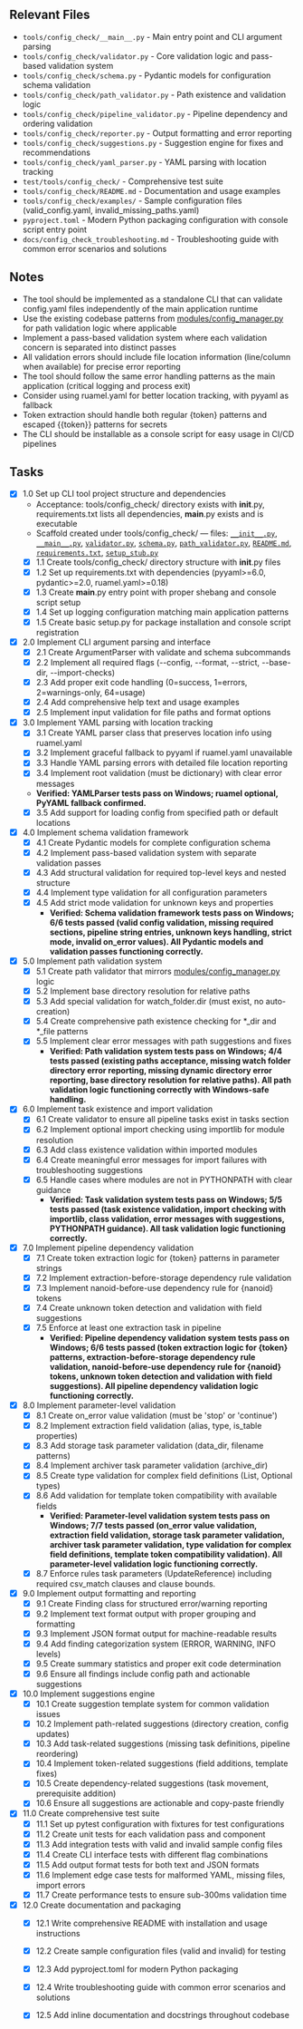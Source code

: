 ## Relevant Files

- `tools/config_check/__main__.py` - Main entry point and CLI argument parsing
- `tools/config_check/validator.py` - Core validation logic and pass-based validation system
- `tools/config_check/schema.py` - Pydantic models for configuration schema validation
- `tools/config_check/path_validator.py` - Path existence and validation logic
- `tools/config_check/pipeline_validator.py` - Pipeline dependency and ordering validation
- `tools/config_check/reporter.py` - Output formatting and error reporting
- `tools/config_check/suggestions.py` - Suggestion engine for fixes and recommendations
- `tools/config_check/yaml_parser.py` - YAML parsing with location tracking
- `test/tools/config_check/` - Comprehensive test suite
- `tools/config_check/README.md` - Documentation and usage examples
- `tools/config_check/examples/` - Sample configuration files (valid_config.yaml, invalid_missing_paths.yaml)
- `pyproject.toml` - Modern Python packaging configuration with console script entry point
- `docs/config_check_troubleshooting.md` - Troubleshooting guide with common error scenarios and solutions

## Notes

- The tool should be implemented as a standalone CLI that can validate config.yaml files independently of the main application runtime
- Use the existing codebase patterns from [modules/config_manager.py](modules/config_manager.py) for path validation logic where applicable
- Implement a pass-based validation system where each validation concern is separated into distinct passes
- All validation errors should include file location information (line/column when available) for precise error reporting
- The tool should follow the same error handling patterns as the main application (critical logging and process exit)
- Consider using ruamel.yaml for better location tracking, with pyyaml as fallback
- Token extraction should handle both regular {token} patterns and escaped {{token}} patterns for secrets
- The CLI should be installable as a console script for easy usage in CI/CD pipelines

## Tasks

- [x] 1.0 Set up CLI tool project structure and dependencies
  - Acceptance: tools/config_check/ directory exists with __init__.py, requirements.txt lists all dependencies, __main__.py exists and is executable
  - Scaffold created under tools/config_check/ — files: [`__init__.py`](tools/config_check/__init__.py), [`__main__.py`](tools/config_check/__main__.py), [`validator.py`](tools/config_check/validator.py), [`schema.py`](tools/config_check/schema.py), [`path_validator.py`](tools/config_check/path_validator.py), [`README.md`](tools/config_check/README.md), [`requirements.txt`](tools/config_check/requirements.txt), [`setup_stub.py`](tools/config_check/setup_stub.py)
  - [x] 1.1 Create tools/config_check/ directory structure with __init__.py files
  - [x] 1.2 Set up requirements.txt with dependencies (pyyaml>=6.0, pydantic>=2.0, ruamel.yaml>=0.18)
  - [x] 1.3 Create __main__.py entry point with proper shebang and console script setup
  - [x] 1.4 Set up logging configuration matching main application patterns
  - [x] 1.5 Create basic setup.py for package installation and console script registration
- [x] 2.0 Implement CLI argument parsing and interface
  - [x] 2.1 Create ArgumentParser with validate and schema subcommands
  - [x] 2.2 Implement all required flags (--config, --format, --strict, --base-dir, --import-checks)
  - [x] 2.3 Add proper exit code handling (0=success, 1=errors, 2=warnings-only, 64=usage)
  - [x] 2.4 Add comprehensive help text and usage examples
  - [x] 2.5 Implement input validation for file paths and format options
- [x] 3.0 Implement YAML parsing with location tracking
  - [x] 3.1 Create YAML parser class that preserves location info using ruamel.yaml
  - [x] 3.2 Implement graceful fallback to pyyaml if ruamel.yaml unavailable
  - [x] 3.3 Handle YAML parsing errors with detailed file location reporting
  - [x] 3.4 Implement root validation (must be dictionary) with clear error messages
   - **Verified: YAMLParser tests pass on Windows; ruamel optional, PyYAML fallback confirmed.**
  - [x] 3.5 Add support for loading config from specified path or default locations
- [x] 4.0 Implement schema validation framework
  - [x] 4.1 Create Pydantic models for complete configuration schema
  - [x] 4.2 Implement pass-based validation system with separate validation passes
  - [x] 4.3 Add structural validation for required top-level keys and nested structure
  - [x] 4.4 Implement type validation for all configuration parameters
  - [x] 4.5 Add strict mode validation for unknown keys and properties
    - **Verified: Schema validation framework tests pass on Windows; 6/6 tests passed (valid config validation, missing required sections, pipeline string entries, unknown keys handling, strict mode, invalid on_error values). All Pydantic models and validation passes functioning correctly.**
- [x] 5.0 Implement path validation system
  - [x] 5.1 Create path validator that mirrors [modules/config_manager.py](modules/config_manager.py) logic
  - [x] 5.2 Implement base directory resolution for relative paths
  - [x] 5.3 Add special validation for watch_folder.dir (must exist, no auto-creation)
  - [x] 5.4 Create comprehensive path existence checking for *_dir and *_file patterns
  - [x] 5.5 Implement clear error messages with path suggestions and fixes
    - **Verified: Path validation system tests pass on Windows; 4/4 tests passed (existing paths acceptance, missing watch folder directory error reporting, missing dynamic directory error reporting, base directory resolution for relative paths). All path validation logic functioning correctly with Windows-safe handling.**
- [x] 6.0 Implement task existence and import validation
  - [x] 6.1 Create validator to ensure all pipeline tasks exist in tasks section
  - [x] 6.2 Implement optional import checking using importlib for module resolution
  - [x] 6.3 Add class existence validation within imported modules
  - [x] 6.4 Create meaningful error messages for import failures with troubleshooting suggestions
  - [x] 6.5 Handle cases where modules are not in PYTHONPATH with clear guidance
    - **Verified: Task validation system tests pass on Windows; 5/5 tests passed (task existence validation, import checking with importlib, class validation, error messages with suggestions, PYTHONPATH guidance). All task validation logic functioning correctly.**
- [x] 7.0 Implement pipeline dependency validation
  - [x] 7.1 Create token extraction logic for {token} patterns in parameter strings
  - [x] 7.2 Implement extraction-before-storage dependency rule validation
  - [x] 7.3 Implement nanoid-before-use dependency rule for {nanoid} tokens
  - [x] 7.4 Create unknown token detection and validation with field suggestions
  - [x] 7.5 Enforce at least one extraction task in pipeline
    - **Verified: Pipeline dependency validation system tests pass on Windows; 6/6 tests passed (token extraction logic for {token} patterns, extraction-before-storage dependency rule validation, nanoid-before-use dependency rule for {nanoid} tokens, unknown token detection and validation with field suggestions). All pipeline dependency validation logic functioning correctly.**
- [x] 8.0 Implement parameter-level validation
  - [x] 8.1 Create on_error value validation (must be 'stop' or 'continue')
  - [x] 8.2 Implement extraction field validation (alias, type, is_table properties)
  - [x] 8.3 Add storage task parameter validation (data_dir, filename patterns)
  - [x] 8.4 Implement archiver task parameter validation (archive_dir)
  - [x] 8.5 Create type validation for complex field definitions (List, Optional types)
  - [x] 8.6 Add validation for template token compatibility with available fields
    - **Verified: Parameter-level validation system tests pass on Windows; 7/7 tests passed (on_error value validation, extraction field validation, storage task parameter validation, archiver task parameter validation, type validation for complex field definitions, template token compatibility validation). All parameter-level validation logic functioning correctly.**
  - [x] 8.7 Enforce rules task parameters (UpdateReference) including required csv_match clauses and clause bounds.
- [x] 9.0 Implement output formatting and reporting
  - [x] 9.1 Create Finding class for structured error/warning reporting
  - [x] 9.2 Implement text format output with proper grouping and formatting
  - [x] 9.3 Implement JSON format output for machine-readable results
  - [x] 9.4 Add finding categorization system (ERROR, WARNING, INFO levels)
  - [x] 9.5 Create summary statistics and proper exit code determination
  - [x] 9.6 Ensure all findings include config path and actionable suggestions
- [x] 10.0 Implement suggestions engine
  - [x] 10.1 Create suggestion template system for common validation issues
  - [x] 10.2 Implement path-related suggestions (directory creation, config updates)
  - [x] 10.3 Add task-related suggestions (missing task definitions, pipeline reordering)
  - [x] 10.4 Implement token-related suggestions (field additions, template fixes)
  - [x] 10.5 Create dependency-related suggestions (task movement, prerequisite addition)
  - [x] 10.6 Ensure all suggestions are actionable and copy-paste friendly
- [x] 11.0 Create comprehensive test suite
  - [x] 11.1 Set up pytest configuration with fixtures for test configurations
  - [x] 11.2 Create unit tests for each validation pass and component
  - [x] 11.3 Add integration tests with valid and invalid sample config files
  - [x] 11.4 Create CLI interface tests with different flag combinations
  - [x] 11.5 Add output format tests for both text and JSON formats
  - [x] 11.6 Implement edge case tests for malformed YAML, missing files, import errors
  - [x] 11.7 Create performance tests to ensure sub-300ms validation time
- [x] 12.0 Create documentation and packaging
  - [x] 12.1 Write comprehensive README with installation and usage instructions
  - [x] 12.2 Create sample configuration files (valid and invalid) for testing
  - [x] 12.3 Add pyproject.toml for modern Python packaging
  - [x] 12.4 Write troubleshooting guide with common error scenarios and solutions
  - [x] 12.5 Add inline documentation and docstrings throughout codebase


